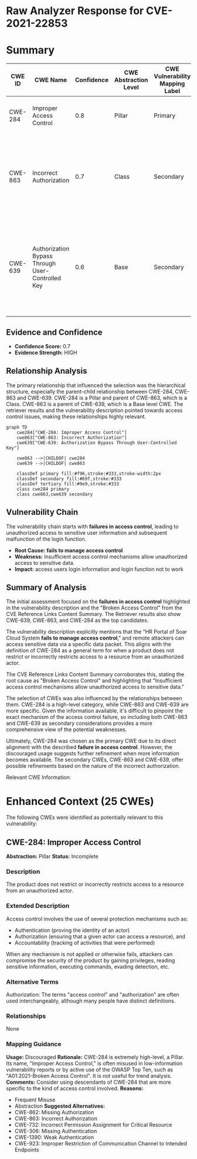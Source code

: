 # Raw Analyzer Response for CVE-2021-22853

# Summary
| CWE ID | CWE Name | Confidence | CWE Abstraction Level | CWE Vulnerability Mapping Label | CWE-Vulnerability Mapping Notes |
|---|---|---|---|---|---|
| CWE-284 | Improper Access Control | 0.8 | Pillar | Primary | Discouraged: CWE-284 is extremely high-level, a Pillar. |
| CWE-863 | Incorrect Authorization | 0.7 | Class | Secondary | Allowed-with-Review: This CWE entry is a Class and might have Base-level children that would be more appropriate. |
| CWE-639 | Authorization Bypass Through User-Controlled Key | 0.6 | Base | Secondary | Allowed: This CWE entry is at the Base level of abstraction, which is a preferred level of abstraction for mapping to the root causes of vulnerabilities. |

## Evidence and Confidence

*   **Confidence Score:** 0.7
*   **Evidence Strength:** HIGH

## Relationship Analysis
The primary relationship that influenced the selection was the hierarchical structure, especially the parent-child relationship between CWE-284, CWE-863 and CWE-639. CWE-284 is a Pillar and parent of CWE-863, which is a Class. CWE-863 is a parent of CWE-639, which is a Base level CWE. The retriever results and the vulnerability description pointed towards access control issues, making these relationships highly relevant.

```mermaid
graph TD
    cwe284["CWE-284: Improper Access Control"]
    cwe863["CWE-863: Incorrect Authorization"]
    cwe639["CWE-639: Authorization Bypass Through User-Controlled Key"]
    
    cwe863 -->|CHILDOF| cwe284
    cwe639 -->|CHILDOF| cwe863
    
    classDef primary fill:#f96,stroke:#333,stroke-width:2px
    classDef secondary fill:#69f,stroke:#333
    classDef tertiary fill:#9e9,stroke:#333
    class cwe284 primary
    class cwe863,cwe639 secondary
```

## Vulnerability Chain
The vulnerability chain starts with **failures in access control**, leading to unauthorized access to sensitive user information and subsequent malfunction of the login function.
  - **Root Cause:** **fails to manage access control**
  - **Weakness:** Insufficient access control mechanisms allow unauthorized access to sensitive data.
  - **Impact:** access users login information and login function not to work

## Summary of Analysis
The initial assessment focused on the **failures in access control** highlighted in the vulnerability description and the "Broken Access Control" from the CVE Reference Links Content Summary. The Retriever results also show CWE-639, CWE-863, and CWE-284 as the top candidates.

The vulnerability description explicitly mentions that the "HR Portal of Soar Cloud System **fails to manage access control**," and remote attackers can access sensitive data via a specific data packet. This aligns with the definition of CWE-284 as a general term for when a product does not restrict or incorrectly restricts access to a resource from an unauthorized actor.

The CVE Reference Links Content Summary corroborates this, stating the root cause as "Broken Access Control" and highlighting that "Insufficient access control mechanisms allow unauthorized access to sensitive data."

The selection of CWEs was also influenced by the relationships between them. CWE-284 is a high-level category, while CWE-863 and CWE-639 are more specific. Given the information available, it's difficult to pinpoint the exact mechanism of the access control failure, so including both CWE-863 and CWE-639 as secondary considerations provides a more comprehensive view of the potential weaknesses.

Ultimately, CWE-284 was chosen as the primary CWE due to its direct alignment with the described **failure in access control**. However, the discouraged usage suggests further refinement when more information becomes available. The secondary CWEs, CWE-863 and CWE-639, offer possible refinements based on the nature of the incorrect authorization.

Relevant CWE Information:

# Enhanced Context (25 CWEs)
The following CWEs were identified as potentially relevant to this vulnerability:

## CWE-284: Improper Access Control
**Abstraction:** Pillar
**Status:** Incomplete

### Description
The product does not restrict or incorrectly restricts access to a resource from an unauthorized actor.

### Extended Description
Access control involves the use of several protection mechanisms such as:
  - Authentication (proving the identity of an actor)
  - Authorization (ensuring that a given actor can access a resource), and
  - Accountability (tracking of activities that were performed)

When any mechanism is not applied or otherwise fails, attackers can compromise the security of the product by gaining privileges, reading sensitive information, executing commands, evading detection, etc.

### Alternative Terms
Authorization: The terms "access control" and "authorization" are often used interchangeably, although many people have distinct definitions.

### Relationships
None

### Mapping Guidance
**Usage:** Discouraged
**Rationale:** CWE-284 is extremely high-level, a Pillar. Its name, "Improper Access Control," is often misused in low-information vulnerability reports or by active use of the OWASP Top Ten, such as "A01:2021-Broken Access Control". It is not useful for trend analysis.
**Comments:** Consider using descendants of CWE-284 that are more specific to the kind of access control involved.
**Reasons:**
- Frequent Misuse
- Abstraction
**Suggested Alternatives:**
- CWE-862: Missing Authorization
- CWE-863: Incorrect Authorization
- CWE-732: Incorrect Permission Assignment for Critical Resource
- CWE-306: Missing Authentication
- CWE-1390: Weak Authentication
- CWE-923: Improper Restriction of Communication Channel to Intended Endpoints